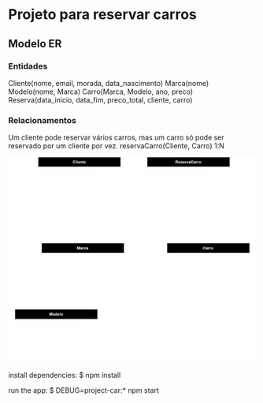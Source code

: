 # Projeto para reservar carros

## Modelo ER

### Entidades
Cliente(nome, email, morada, data_nascimento)
Marca(nome)
Modelo(nome, Marca)
Carro(Marca, Modelo, ano, preco)
Reserva(data_inicio, data_fim, preco_total, cliente, carro)

### Relacionamentos
Um cliente pode reservar vários carros, mas um carro só pode ser reservado por um cliente por vez.
reservaCarro(Cliente, Carro) 1:N

![](/docs/Diagram.drawio.png)

install dependencies:
     $ npm install

   run the app:
     $ DEBUG=project-car:* npm start